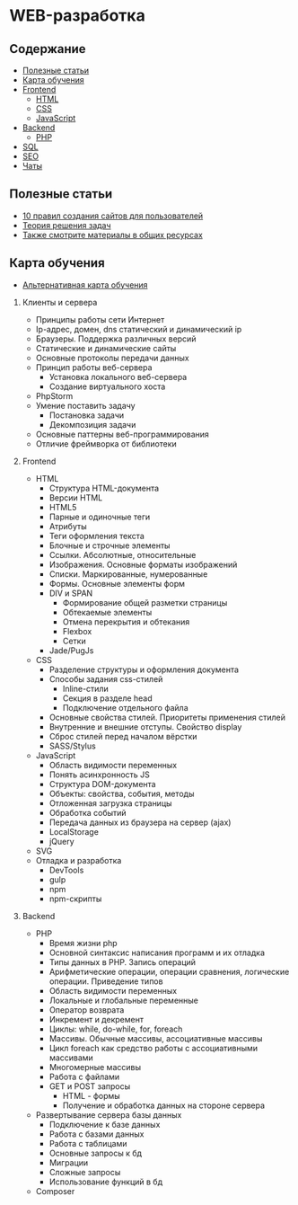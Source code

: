 # WEB-разработка

## Содержание
* [Полезные статьи](#Полезные-статьи)
* [Карта обучения](#Карта-обучения)
* [Frontend](./frontend.md)
    * [HTML](./html.md)
    * [CSS](./css.md)
    * [JavaScript](./javascript.md)
* [Backend](./backend.md)
    * [PHP](./php.md)
* [SQL](./sql.md)
* [SEO](./seo.md)
* [Чаты](/general/chats.md#web-разработка)

## Полезные статьи
* [10 правил создания сайтов для пользователей](https://habrahabr.ru/post/107988/)
* [Теория решения задач](http://vimeo.com/84434186)
* [Также смотрите материалы в общих ресурсах](/general/readme.md)

## Карта обучения
* [Альтернативная карта обучения](https://github.com/zualex/devmap)
1. Клиенты и сервера
    * Принципы работы сети Интернет
    * Ip-адрес, домен, dns статический и динамический ip
    * Браузеры. Поддержка различных версий
    * Статические и динамические сайты
    * Основные протоколы передачи данных
    * Принцип работы веб-сервера
        * Установка локального веб-сервера
        * Создание виртуального хоста
    * PhpStorm
    * Умение поставить задачу
        * Постановка задачи
        * Декомпозиция задачи
    * Основные паттерны веб-программирования
    * Отличие фреймворка от библиотеки
    
2. Frontend
    * HTML
        * Структура HTML-документа
        * Версии HTML
        * HTML5
        * Парные и одиночные теги
        * Атрибуты
        * Теги оформления текста
        * Блочные и строчные элементы
        * Ссылки. Абсолютные, относительные
        * Изображения. Основные форматы изображений
        * Списки. Маркированные, нумерованные
        * Формы. Основные элементы форм
        * DIV и SPAN
            * Формирование общей разметки страницы
            * Обтекаемые элементы
            * Отмена перекрытия и обтекания
            * Flexbox
            * Сетки
        * Jade/PugJs
    * CSS
        * Разделение структуры и оформления документа
        * Способы задания css-стилей
            * Inline-стили
            * Секция в разделе head
            * Подключение отдельного файла
        * Основные свойства стилей. Приоритеты применения стилей
        * Внутренние и внешние отступы. Свойство display
        * Сброс стилей перед началом вёрстки
        * SASS/Stylus
    * JavaScript
        * Область видимости переменных
        * Понять асинхронность JS
        * Структура DOM-документа
        * Объекты: свойства, события, методы
        * Отложенная загрузка страницы
        * Обработка событий
        * Передача данных из браузера на сервер (ajax)
        * LocalStorage
        * jQuery
    * SVG
    * Отладка и разработка
        * DevTools
        * gulp
        * npm
        * npm-скрипты
3. Backend
    * PHP
        * Время жизни php
        * Основной синтаксис написания программ и их отладка
        * Типы данных в PHP. Запись операций
        * Арифметические операции, операции сравнения, логические операции. Приведение типов
        * Область видимости переменных
        * Локальные и глобальные переменные
        * Оператор возврата
        * Инкремент и декремент
        * Циклы: while, do-while, for, foreach
        * Массивы. Обычные массивы, ассоциативные массивы
        * Цикл foreach как средство работы с ассоциативными массивами
        * Многомерные массивы
        * Работа с файлами
        * GET и POST запросы
            * HTML - формы
            * Получение и обработка данных на стороне сервера
    * Развертывание сервера базы данных
        * Подключение к базе данных
        * Работа с базами данных
        * Работа с таблицами
        * Основные запросы к бд
        * Миграции
        * Сложные запросы
        * Использование функций в бд
    * Composer